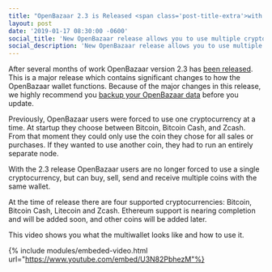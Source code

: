 ```yaml
---
title: "OpenBazaar 2.3 is Released <span class='post-title-extra'>with New Multiwallet Feature</span>"
layout: post
date: '2019-01-17 08:30:00 -0600'
social_title: 'New OpenBazaar release allows you to use multiple cryptocurrencies'
social_description: 'New OpenBazaar release allows you to use multiple cryptocurrencies in peer-to-peer marketplace'
---
```


After several months of work OpenBazaar version 2.3 has [been released](https://github.com/OpenBazaar/openbazaar-desktop/releases). This is a major release which contains significant changes to how the OpenBazaar wallet functions. Because of the major changes in this release, we highly recommend you [backup your OpenBazaar data](https://openbazaar.zendesk.com/hc/en-us/articles/115002761312-How-do-I-backup-my-store-) before you update.

Previously, OpenBazaar users were forced to use one cryptocurrency at a time. At startup they choose between Bitcoin, Bitcoin Cash, and Zcash. From that moment they could only use the coin they chose for all sales or purchases. If they wanted to use another coin, they had to run an entirely separate node.

With the 2.3 release OpenBazaar users are no longer forced to use a single cryptocurrency, but can buy, sell, send and receive multiple coins with the same wallet.

At the time of release there are four supported cryptocurrencies: Bitcoin, Bitcoin Cash, Litecoin and Zcash. Ethereum support is nearing completion and will be added soon, and other coins will be added later.

This video shows you what the multiwallet looks like and how to use it.

{% include modules/embeded-video.html url="https://www.youtube.com/embed/U3N82PbhezM"%}
